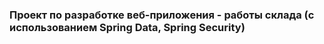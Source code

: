 ### Проект по разработке веб-приложения - **работы склада** (с использованием Spring Data, Spring Security)
